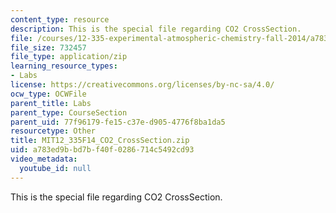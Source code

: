 ```yaml
---
content_type: resource
description: This is the special file regarding CO2 CrossSection.
file: /courses/12-335-experimental-atmospheric-chemistry-fall-2014/a783ed9bbd7bf40f0286714c5492cd93_MIT12_335F14_CO2_CrossSection.zip
file_size: 732457
file_type: application/zip
learning_resource_types:
- Labs
license: https://creativecommons.org/licenses/by-nc-sa/4.0/
ocw_type: OCWFile
parent_title: Labs
parent_type: CourseSection
parent_uid: 77f96179-fe15-c37e-d905-4776f8ba1da5
resourcetype: Other
title: MIT12_335F14_CO2_CrossSection.zip
uid: a783ed9b-bd7b-f40f-0286-714c5492cd93
video_metadata:
  youtube_id: null
---
```

This is the special file regarding CO2 CrossSection.